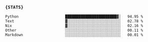 ### `{STATS}` 
<!--START_SECTION:waka-->

```txt
Python                     ███████████████████████▓░   94.95 %
Text                       ▓░░░░░░░░░░░░░░░░░░░░░░░░   02.78 %
Nix                        ▓░░░░░░░░░░░░░░░░░░░░░░░░   02.16 %
Other                      ░░░░░░░░░░░░░░░░░░░░░░░░░   00.11 %
Markdown                   ░░░░░░░░░░░░░░░░░░░░░░░░░   00.01 %
```

<!--END_SECTION:waka-->
